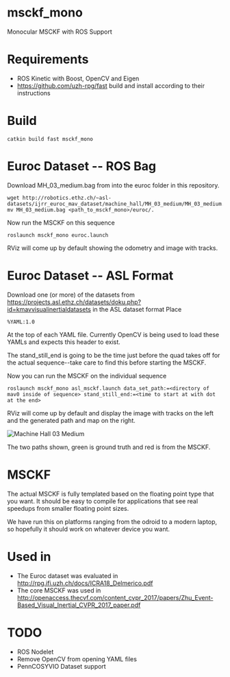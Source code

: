 # msckf_mono
Monocular MSCKF with ROS Support

# Requirements
- ROS Kinetic with Boost, OpenCV and Eigen
- https://github.com/uzh-rpg/fast build and install according to their instructions

# Build
```
catkin build fast msckf_mono
```

# Euroc Dataset -- ROS Bag
Download MH_03_medium.bag from into the euroc folder in this repository.

```
wget http://robotics.ethz.ch/~asl-datasets/ijrr_euroc_mav_dataset/machine_hall/MH_03_medium/MH_03_medium.bag
mv MH_03_medium.bag <path_to_msckf_mono>/euroc/.
```

Now run the MSCKF on this sequence
```
roslaunch msckf_mono euroc.launch
```

RViz will come up by default showing the odometry and image with tracks.


# Euroc Dataset -- ASL Format
Download one (or more) of the datasets from https://projects.asl.ethz.ch/datasets/doku.php?id=kmavvisualinertialdatasets in the ASL dataset format
Place
```
%YAML:1.0
```
At the top of each YAML file. Currently OpenCV is being used to load these YAMLs and expects this header to exist.

The stand_still_end is going to be the time just before the quad takes off for the actual sequence--take care to find this before starting the MSCKF.

Now you can run the MSCKF on the individual sequence
```
roslaunch msckf_mono asl_msckf.launch data_set_path:=<directory of mav0 inside of sequence> stand_still_end:=<time to start at with dot at the end>
```

RViz will come up by default and display the image with tracks on the left and the generated path and map on the right.

![Machine Hall 03 Medium](https://github.com/daniilidis-group/msckf_mono/raw/master/euroc/MH03.png)

The two paths shown, green is ground truth and red is from the MSCKF.

# MSCKF

The actual MSCKF is fully templated based on the floating point type that you want. It should be easy to compile for applications that see real speedups from smaller floating point sizes.

We have run this on platforms ranging from the odroid to a modern laptop, so hopefully it should work on whatever device you want.

# Used in
- The Euroc dataset was evaluated in http://rpg.ifi.uzh.ch/docs/ICRA18_Delmerico.pdf
- The core MSCKF was used in http://openaccess.thecvf.com/content_cvpr_2017/papers/Zhu_Event-Based_Visual_Inertial_CVPR_2017_paper.pdf

# TODO
- ROS Nodelet
- Remove OpenCV from opening YAML files
- PennCOSYVIO Dataset support
